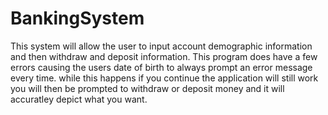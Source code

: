 # BankingSystem
This system will allow the user to input account demographic information and then withdraw and deposit information.
This program does have a few errors causing the users date of birth to always prompt an error message every time.
while this happens if you continue the application will still work
you will then be prompted to withdraw or deposit money and it will accuratley depict what you want.

